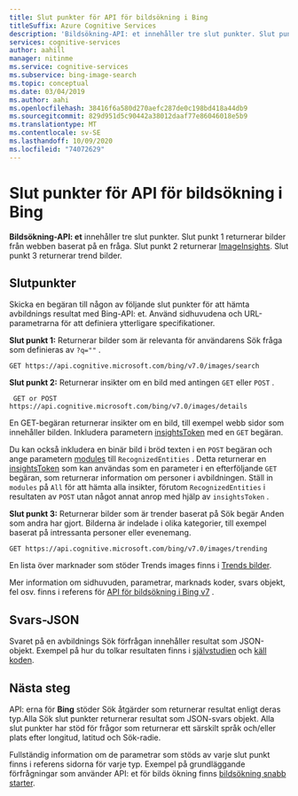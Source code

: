 ```yaml
---
title: Slut punkter för API för bildsökning i Bing
titleSuffix: Azure Cognitive Services
description: 'Bildsökning-API: et innehåller tre slut punkter. Slut punkt 1 returnerar bilder från webben. Slut punkt 2 returnerar ImageInsights. Slut punkt 3 returnerar trend bilder.'
services: cognitive-services
author: aahill
manager: nitinme
ms.service: cognitive-services
ms.subservice: bing-image-search
ms.topic: conceptual
ms.date: 03/04/2019
ms.author: aahi
ms.openlocfilehash: 38416f6a580d270aefc287de0c198bd418a44db9
ms.sourcegitcommit: 829d951d5c90442a38012daaf77e86046018e5b9
ms.translationtype: MT
ms.contentlocale: sv-SE
ms.lasthandoff: 10/09/2020
ms.locfileid: "74072629"
---
```

# <a name="endpoints-for-the-bing-image-search-api"></a>Slut punkter för API för bildsökning i Bing

**Bildsökning-API: et** innehåller tre slut punkter.  Slut punkt 1 returnerar bilder från webben baserat på en fråga. Slut punkt 2 returnerar [ImageInsights](https://docs.microsoft.com/rest/api/cognitiveservices-bingsearch/bing-images-api-v7-reference#imageinsightsresponse).  Slut punkt 3 returnerar trend bilder.

## <a name="endpoints"></a>Slutpunkter

Skicka en begäran till någon av följande slut punkter för att hämta avbildnings resultat med Bing-API: et. Använd sidhuvudena och URL-parametrarna för att definiera ytterligare specifikationer.

**Slut punkt 1:** Returnerar bilder som är relevanta för användarens Sök fråga som definieras av `?q=""` .
```
GET https://api.cognitive.microsoft.com/bing/v7.0/images/search
```

**Slut punkt 2:** Returnerar insikter om en bild med antingen `GET` eller `POST` .
```
 GET or POST https://api.cognitive.microsoft.com/bing/v7.0/images/details
```
En GET-begäran returnerar insikter om en bild, till exempel webb sidor som innehåller bilden. Inkludera parametern [insightsToken](https://docs.microsoft.com/rest/api/cognitiveservices-bingsearch/bing-images-api-v7-reference#insightstoken) med en `GET` begäran.

Du kan också inkludera en binär bild i bröd texten i en `POST` begäran och ange parametern [modules](https://docs.microsoft.com/rest/api/cognitiveservices-bingsearch/bing-images-api-v7-reference#modulesrequested) till `RecognizedEntities` . Detta returnerar en [insightsToken](https://docs.microsoft.com/rest/api/cognitiveservices-bingsearch/bing-images-api-v5-reference#insightstoken) som kan användas som en parameter i en efterföljande `GET` begäran, som returnerar information om personer i avbildningen.  Ställ in `modules` på `All` för att hämta alla insikter, förutom `RecognizedEntities` i resultaten av `POST` utan något annat anrop med hjälp av `insightsToken` .


**Slut punkt 3:** Returnerar bilder som är trender baserat på Sök begär Anden som andra har gjort. Bilderna är indelade i olika kategorier, till exempel baserat på intressanta personer eller evenemang.
```
GET https://api.cognitive.microsoft.com/bing/v7.0/images/trending
```

En lista över marknader som stöder Trends images finns i [Trends bilder](https://docs.microsoft.com/azure/cognitive-services/bing-image-search/trending-images).

Mer information om sidhuvuden, parametrar, marknads koder, svars objekt, fel osv. finns i referens för [API för bildsökning i Bing v7](https://docs.microsoft.com/rest/api/cognitiveservices-bingsearch/bing-images-api-v7-reference) .
## <a name="response-json"></a>Svars-JSON
Svaret på en avbildnings Sök förfrågan innehåller resultat som JSON-objekt. Exempel på hur du tolkar resultaten finns i [självstudien](https://docs.microsoft.com/azure/cognitive-services/bing-image-search/tutorial-bing-image-search-single-page-app) och [käll koden](https://docs.microsoft.com/azure/cognitive-services/bing-image-search/tutorial-bing-image-search-single-page-app-source).

## <a name="next-steps"></a>Nästa steg
API: erna för **Bing** stöder Sök åtgärder som returnerar resultat enligt deras typ.Alla Sök slut punkter returnerar resultat som JSON-svars objekt. Alla slut punkter har stöd för frågor som returnerar ett särskilt språk och/eller plats efter longitud, latitud och Sök-radie.

Fullständig information om de parametrar som stöds av varje slut punkt finns i referens sidorna för varje typ.
Exempel på grundläggande förfrågningar som använder API: et för bilds ökning finns [bildsökning snabb starter](https://docs.microsoft.com/azure/cognitive-services/bing-image-search/search-the-web).

